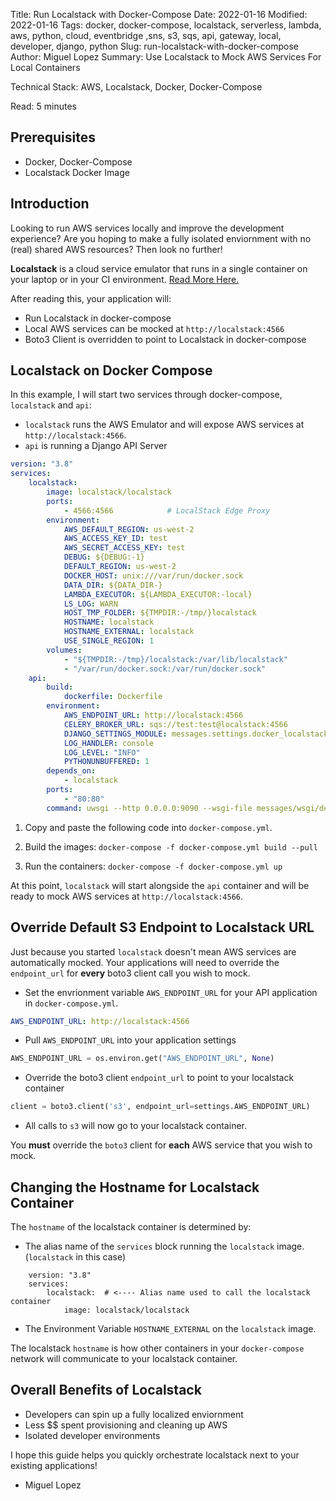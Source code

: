 Title: Run Localstack with Docker-Compose
Date: 2022-01-16
Modified: 2022-01-16
Tags: docker, docker-compose, localstack, serverless, lambda, aws, python, cloud, eventbridge ,sns, s3, sqs, api, gateway, local, developer, django, python
Slug: run-localstack-with-docker-compose
Author: Miguel Lopez
Summary: Use Localstack to Mock AWS Services For Local Containers

Technical Stack: AWS, Localstack, Docker, Docker-Compose

Read: 5 minutes

## Prerequisites 

- Docker, Docker-Compose
- Localstack Docker Image

## Introduction

Looking to run AWS services locally and improve the development experience? Are you hoping to make a fully isolated enviornment with no (real) shared AWS resources? Then look no further!

**Localstack** is a cloud service emulator that runs in a single container on your laptop or in your CI environment. [Read More Here.](https://docs.localstack.cloud/getting-started/?__hstc=108988063.4c3716ab9432d996297196d8a59201a6.1673401275754.1673401275754.1673907003067.2&__hssc=108988063.1.1673907003067&__hsfp=1395183370)

After reading this, your application will: 

- Run Localstack in docker-compose
- Local AWS services can be mocked at `http://localstack:4566`
- Boto3 Client is overridden to point to Localstack in docker-compose


## Localstack on Docker Compose

In this example, I will start two services through docker-compose, `localstack` and `api`: 

- `localstack` runs the AWS Emulator and will expose AWS services at `http://localstack:4566`. 
- `api` is running a Django API Server

```yml
version: "3.8" 
services:
    localstack:
        image: localstack/localstack
        ports:
            - 4566:4566            # LocalStack Edge Proxy
        environment:
            AWS_DEFAULT_REGION: us-west-2
            AWS_ACCESS_KEY_ID: test
            AWS_SECRET_ACCESS_KEY: test
            DEBUG: ${DEBUG:-1}
            DEFAULT_REGION: us-west-2
            DOCKER_HOST: unix:///var/run/docker.sock
            DATA_DIR: ${DATA_DIR-}
            LAMBDA_EXECUTOR: ${LAMBDA_EXECUTOR:-local}
            LS_LOG: WARN
            HOST_TMP_FOLDER: ${TMPDIR:-/tmp/}localstack
            HOSTNAME: localstack
            HOSTNAME_EXTERNAL: localstack
            USE_SINGLE_REGION: 1
        volumes:
            - "${TMPDIR:-/tmp}/localstack:/var/lib/localstack"
            - "/var/run/docker.sock:/var/run/docker.sock"
    api:
        build:
            dockerfile: Dockerfile
        environment:
            AWS_ENDPOINT_URL: http://localstack:4566
            CELERY_BROKER_URL: sqs://test:test@localstack:4566
            DJANGO_SETTINGS_MODULE: messages.settings.docker_localstack
            LOG_HANDLER: console
            LOG_LEVEL: "INFO"
            PYTHONUNBUFFERED: 1
        depends_on:
            - localstack
        ports:
            - "80:80"
        command: uwsgi --http 0.0.0.0:9090 --wsgi-file messages/wsgi/dev.py --callable application --uid appuser --gid appuser --enable-threads
```
1. Copy and paste the following code into `docker-compose.yml`.

2. Build the images: `docker-compose -f docker-compose.yml build --pull`

3. Run the containers: `docker-compose -f docker-compose.yml up`

At this point, `localstack` will start alongside the `api` container and will be ready to mock AWS services at `http://localstack:4566`. 

## Override Default S3 Endpoint to Localstack URL

Just because you started `localstack` doesn't mean AWS services are automatically mocked. Your applications will need to override the `endpoint_url` for **every** boto3 client call you wish to mock.

- Set the envrionment variable `AWS_ENDPOINT_URL` for your API application in `docker-compose.yml`. 
```yml
AWS_ENDPOINT_URL: http://localstack:4566
```
- Pull `AWS_ENDPOINT_URL` into your application settings
```python
AWS_ENDPOINT_URL = os.environ.get("AWS_ENDPOINT_URL", None)
```
- Override the boto3 client `endpoint_url` to point to your localstack container
```python
client = boto3.client('s3', endpoint_url=settings.AWS_ENDPOINT_URL)
```
- All calls to `s3` will now go to your localstack container. 

You **must** override the `boto3` client for **each** AWS service that you wish to mock.

## Changing the Hostname for Localstack Container

The `hostname` of the localstack container is determined by:

- The alias name of the `services` block running the `localstack` image. (`localstack` in this case)
```
    version: "3.8" 
    services:
        localstack:  # <---- Alias name used to call the localstack container
            image: localstack/localstack
```
- The Environment Variable `HOSTNAME_EXTERNAL` on the `localstack` image. 

The localstack `hostname` is how other containers in your `docker-compose` network will communicate to your localstack container.


## Overall Benefits of Localstack

- Developers can spin up a fully localized enviornment
- Less $$ spent provisioning and cleaning up AWS
- Isolated developer environments

I hope this guide helps you quickly orchestrate localstack next to your existing applications!


- Miguel Lopez